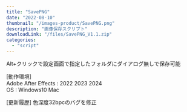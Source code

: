 ```yaml
---
title: "SavePNG"
date: "2022-08-10"
thumbnail: "/images-product/SavePNG.png"
description: "画像保存スクリプト"
downloadLink: "/files/SavePNG_V1.1.zip"
categories: 
  - "script"
---
```


Alt+クリックで設定画面で指定したフォルダにダイアログ無しで保存可能  

[動作環境]  
Adobe After Effects : 2022 2023 2024  
OS : Windows10 Mac

[更新履歴] 色深度32bpcのバグを修正